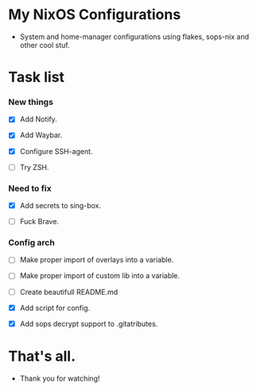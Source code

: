 # My NixOS Configurations
- System and home-manager configurations using flakes, sops-nix and other cool stuf.



# Task list

### New things

- [x] Add Notify.

- [x] Add Waybar.

- [x] Configure SSH-agent.

- [ ] Try ZSH.


### Need to fix 

- [x] Add secrets to sing-box.

- [ ] Fuck Brave.

### Config arch

- [ ] Make proper import of overlays into a variable.

- [ ] Make proper import of custom lib into a variable.

- [ ] Create beautifull README.md

- [x] Add script for config.

- [x] Add sops decrypt support to .gitatributes.


# That's all.
- Thank you for watching!
